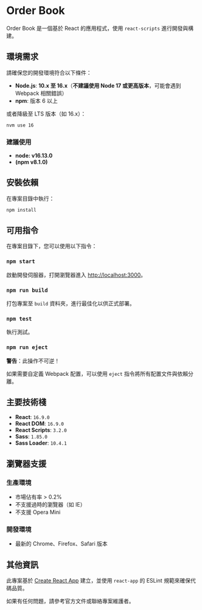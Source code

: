 # Order Book
Order Book 是一個基於 React 的應用程式，使用 `react-scripts` 進行開發與構建。

## 環境需求

請確保您的開發環境符合以下條件：

- **Node.js**: **10.x 至 16.x**（**不建議使用 Node 17 或更高版本**，可能會遇到 Webpack 相關錯誤）
- **npm**: 版本 6 以上

或者降級至 LTS 版本（如 16.x）：

```sh
nvm use 16
```


### 建議使用
- **node: v16.13.0**
- **(npm v8.1.0)**


## 安裝依賴

在專案目錄中執行：

```sh
npm install
```

## 可用指令

在專案目錄下，您可以使用以下指令：

### `npm start`

啟動開發伺服器，打開瀏覽器進入 [http://localhost:3000](http://localhost:3000)。

### `npm run build`

打包專案至 `build` 資料夾，進行最佳化以供正式部署。

### `npm test`

執行測試。

### `npm run eject`

**警告**：此操作不可逆！

如果需要自定義 Webpack 配置，可以使用 `eject` 指令將所有配置文件與依賴分離。

## 主要技術棧

- **React**: `16.9.0`
- **React DOM**: `16.9.0`
- **React Scripts**: `3.2.0`
- **Sass**: `1.85.0`
- **Sass Loader**: `10.4.1`

## 瀏覽器支援

### 生產環境

- 市場佔有率 > 0.2%
- 不支援過時的瀏覽器（如 IE）
- 不支援 Opera Mini

### 開發環境

- 最新的 Chrome、Firefox、Safari 版本

## 其他資訊

此專案基於 [Create React App](https://github.com/facebook/create-react-app) 建立，並使用 `react-app` 的 ESLint 規範來確保代碼品質。

如果有任何問題，請參考官方文件或聯絡專案維護者。

